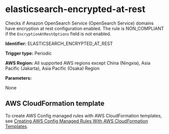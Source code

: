 # elasticsearch\-encrypted\-at\-rest<a name="elasticsearch-encrypted-at-rest"></a>

Checks if Amazon OpenSearch Service \(OpenSearch Service\) domains have encryption at rest configuration enabled\. The rule is NON\_COMPLIANT if the `EncryptionAtRestOptions` field is not enabled\.

**Identifier:** ELASTICSEARCH\_ENCRYPTED\_AT\_REST

**Trigger type:** Periodic

**AWS Region:** All supported AWS regions except China \(Ningxia\), Asia Pacific \(Jakarta\), Asia Pacific \(Osaka\) Region

**Parameters:**

None  

## AWS CloudFormation template<a name="w85aac12c32c17b9d273c15"></a>

To create AWS Config managed rules with AWS CloudFormation templates, see [Creating AWS Config Managed Rules With AWS CloudFormation Templates](aws-config-managed-rules-cloudformation-templates.md)\.